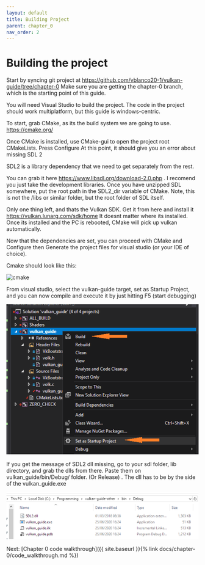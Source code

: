 ```yaml
---
layout: default
title: Building Project
parent: chapter_0
nav_order: 2
---
```


# Building the project

Start by syncing git project at <https://github.com/vblanco20-1/vulkan-guide/tree/chapter-0>
Make sure you are getting the chapter-0 branch, which is the starting point of this guide.

You will need Visual Studio to build the project. The code in the project should work multiplatform, but this guide is windows-centric.


To start, grab CMake, as its the build system we are going to use. <https://cmake.org/>

Once CMake is installed, use CMake-gui to open the project root CMakeLists. Press Configure
At this point, it should give you an error about missing SDL 2

SDL2 is a library dependency that we need to get separately from the rest.

You can grab it here <https://www.libsdl.org/download-2.0.php> . I recomend you just take the development libraries.
Once you have unzipped SDL somewhere, put the root path in the SDL2_dir variable of CMake.
Note, this is not the /libs or similar folder, but the root folder of SDL itself.

Only one thing left, and thats the Vulkan SDK. Get it from here and install it <https://vulkan.lunarg.com/sdk/home>
It doesnt matter where its installed. Once its installed and the PC is rebooted, CMake will pick up vulkan automatically.

Now that the dependencies are set, you can proceed with CMake and Configure then Generate the project files for visual studio (or your IDE of choice). 

Cmake should look like this:


![cmake]({{site.url}}/assets/images/Cmakesetup.png)

From visual studio, select the vulkan-guide target, set as Startup Project, and you can now compile and execute it by just hitting F5 (start debugging)

![vs](/assets/images/vs_compile.png)

If you get the message of SDL2 dll missing, go to your sdl folder, lib directory, and grab the dlls from there. Paste them on vulkan_guide/bin/Debug/ folder. (Or Release) . The dll has to be by the side of the vulkan_guide.exe

![dll](/assets/images/sdl_dll.png)


Next: [Chapter 0 code walkthrough]({{ site.baseurl }}{% link docs/chapter-0/code_walkthrough.md %})